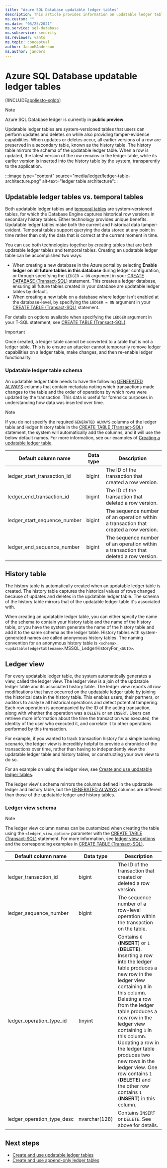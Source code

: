 ```yaml
---
title: "Azure SQL Database updatable ledger tables"
description: This article provides information on updatable ledger tables, ledger schema, and ledger views in Azure SQL Database
ms.custom: ""
ms.date: "05/25/2021"
ms.service: sql-database
ms.subservice: security
ms.reviewer: vanto
ms.topic: conceptual
author: JasonMAnderson
ms.author: janders
---
```


# Azure SQL Database updatable ledger tables

[!INCLUDE[appliesto-sqldb](../includes/appliesto-sqldb.md)]

> [!NOTE]
> Azure SQL Database ledger is currently in **public preview**.

Updatable ledger tables are system-versioned tables that users can perform updates and deletes on while also providing tamper-evidence capabilities. When updates or deletes occur, all earlier versions of a row are preserved in a secondary table, known as the history table. The history table mirrors the schema of the updatable ledger table. When a row is updated, the latest version of the row remains in the ledger table, while its earlier version is inserted into the history table by the system, transparently to the application. 

:::image type="content" source="media/ledger/ledger-table-architecture.png" alt-text="ledger table architecture":::

## Updatable ledger tables vs. temporal tables

Both updatable ledger tables and [temporal tables](/sql/relational-databases/tables/temporal-tables) are system-versioned tables, for which the Database Engine captures historical row versions in secondary history tables. Either technology provides unique benefits. Updatable ledger tables make both the current and historical data tamper-evident. Temporal tables support querying the data stored at any point in time rather than only the data that is correct at the current moment in time.

You can use both technologies together by creating tables that are both updatable ledger tables and temporal tables. 
Creating an updatable ledger table can be accomplished two ways:

- When creating a new database in the Azure portal by selecting **Enable ledger on all future tables in this database** during ledger configuration, or through specifying the `LEDGER = ON` argument in your [CREATE DATABASE (Transact-SQL)](/sql/t-sql/statements/create-database-transact-sql) statement. This creates a ledger database, ensuring all future tables created in your database are updatable ledger tables by default.
- When creating a new table on a database where ledger isn't enabled at the database-level, by specifying the `LEDGER = ON` argument in your [CREATE TABLE (Transact-SQL)](/sql/t-sql/statements/create-table-transact-sql) statement.

For details on options available when specifying the `LEDGER` argument in your T-SQL statement, see [CREATE TABLE (Transact-SQL)](/sql/t-sql/statements/create-table-transact-sql).

> [!IMPORTANT]
> Once created, a ledger table cannot be converted to a table that is not a ledger table. This is to ensure an attacker cannot temporarily remove ledger capabilities on a ledger table, make changes, and then re-enable ledger functionality. 

### Updatable ledger table schema

An updatable ledger table needs to have the following [GENERATED ALWAYS](/sql/t-sql/statements/create-table-transact-sql#generate-always-columns) columns that contain metadata noting which transactions made changes to the table and the order of operations by which rows were updated by the transaction.  This data is useful for forensics purposes in understanding how data was inserted over time.

> [!NOTE]
> If you do not specify the required `GENERATED ALWAYS` columns of the ledger table and ledger history table in the [CREATE TABLE (Transact-SQL)](/sql/t-sql/statements/create-table-transact-sql?view=azuresqldb-current&preserve-view=true) statement, the system will automatically add the columns, and it will use the below default names. For more information, see our examples of [Creating a updatable ledger table](/sql/t-sql/statements/create-table-transact-sql?view=azuresqldb-current&preserve-view=true#x-creating-a-updatable-ledger-table).

| Default column name | Data type | Description |
| --- | --- | --- |
| ledger_start_transaction_id | bigint | The ID of the transaction that created a row version. |
| ledger_end_transaction_id | bigint | The ID of the transaction that deleted a row version. |
| ledger_start_sequence_number | bigint | The sequence number of an operation within a transaction that created a row version. |
| ledger_end_sequence_number | bigint | The sequence number of an operation within a transaction that deleted a row version. |

## History table

The history table is automatically created when an updatable ledger table is created. The history table captures the historical values of rows changed because of updates and deletes in the updatable ledger table. The schema of the history table mirrors that of the updatable ledger table it's associated with.

When creating an updatable ledger table, you can either specify the name of the schema to contain your history table and the name of the history table, or you have the system generate the name of the history table and add it to the same schema as the ledger table. History tables with system-generated names are called anonymous history tables. The naming convention for an anonymous history table is `<schema>`.`<updatableledgertablename>`.MSSQL_LedgerHistoryFor_`<GUID>`.

## Ledger view

For every updatable ledger table, the system automatically generates a view, called the ledger view. The ledger view is a join of the updatable ledger table and its associated history table. The ledger view reports all row modifications that have occurred on the updatable ledger table by joining the historical data in the history table. This enables users, their partners, or auditors to analyze all historical operations and detect potential tampering. Each row operation is accompanied by the ID of the acting transaction, along with whether the operation was a `DELETE` or an `INSERT`. Users can retrieve more information about the time the transaction was executed, the identity of the user who executed it, and correlate it to other operations performed by this transaction.

For example, if you wanted to track transaction history for a simple banking scenario, the ledger view is incredibly helpful to provide a chronicle of the transactions over time, rather than having to independently view the updatable ledger table and history tables, or constructing your own view to do so.

For an example on using the ledger view, see [Create and use updatable ledger tables](ledger-how-to-updatable-ledger-tables.md).

The ledger view's schema mirrors the columns defined in the updatable ledger and history table, but the [GENERATED ALWAYS](/sql/t-sql/statements/create-table-transact-sql#generate-always-columns) columns are different than those of the updatable ledger and history tables.

### Ledger view schema

> [!NOTE]
> The ledger view column names can be customized when creating the table using the `<ledger_view_option>` parameter with the [CREATE TABLE (Transact-SQL)](/sql/t-sql/statements/create-table-transact-sql?view=azuresqldb-current&preserve-view=true) statement. For more information, see [ledger view options](/sql/t-sql/statements/create-table-transact-sql?view=azuresqldb-current&preserve-view=true#ledger-view-options) and the corresponding examples in [CREATE TABLE (Transact-SQL)](/sql/t-sql/statements/create-table-transact-sql?view=azuresqldb-current&preserve-view=true).

| Default column name | Data type | Description |
| --- | --- | --- |
| ledger_transaction_id | bigint | The ID of the transaction that created or deleted a row version. |
| ledger_sequence_number | bigint | The sequence number of a row-level operation within the transaction on the table. |
| ledger_operation_type_id | tinyint | Contains `0` (**INSERT**) or `1` (**DELETE**). Inserting a row into the ledger table produces a new row in the ledger view containing `0` in this column. Deleting a row from the ledger table produces a new row in the ledger view containing `1` in this column. Updating a row in the ledger table produces two new rows in the ledger view. One row contains `1` (**DELETE**) and the other row contains `1` (**INSERT**) in this column. |
| ledger_operation_type_desc | nvarchar(128) | Contains `INSERT` or `DELETE`. See above for details. |

## Next steps
 
- [Create and use updatable ledger tables](ledger-how-to-updatable-ledger-tables.md)
- [Create and use append-only ledger tables](ledger-how-to-append-only-ledger-tables.md) 
